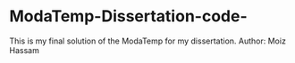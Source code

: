 # ModaTemp-Dissertation-code-
This is my final solution of the ModaTemp for my dissertation.
Author: Moiz Hassam 
